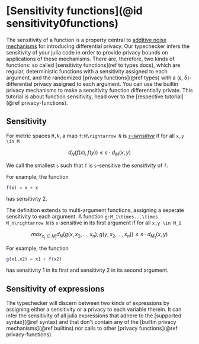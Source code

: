 
# [Sensitivity functions](@id sensitivity0functions)

The sensitivity of a function is a property central to [additive noise mechanisms](https://en.wikipedia.org/wiki/Additive_noise_mechanisms) for introducing differential privacy. Our typechecker infers the sensitivity of your julia code in order to provide privacy bounds on applications of these mechanisms. There are, therefore, two kinds of functions: so called [sensitivity functions](ref to types docs), which are regular, deterministic functions with a sensitivity assigned to each argument, and the randomized [privacy functions](@ref types) with a (ϵ, δ)-differential privacy assigned to each argument. You can use the builtin privacy mechanisms to make a sensitivity function differentially private. This tutorial is about function sensitivity, head over to the [respective tutorial](@ref privacy-functions).

## Sensitivity
For metric spaces ``M,N``, a map ``f:M\rightarrow N`` is [*``s``-sensitive*](https://en.wikipedia.org/wiki/Differential_privacy#Sensitivity) if for all ``x,y \in M``
```math
d_N(f(x), f(y)) \leq s \cdot d_M(x,y)
```
We call the smallest ``s`` such that ``f`` is ``s``-sensitive the *sensitivity* of ``f``.

For example, the function
```julia
f(x) = x + x
```
has sensitivity 2.

The definition extends to multi-argument functions, assigning a seperate sensitivity to each argument. A function ``g:M_1\times...\times M_n\rightarrow N`` is ``s``-sensitive in its first argument if for all ``x,y \in M_1``
```math
max_{x_j\in M_j} d_N(g(x,x_2,...,x_n), g(y,x_2,...,x_n)) \leq s \cdot d_{M_1}(x,y)
```

For example, the function
```julia
g(x1,x2) = x1 + f(x2)
```
has sensitivity 1 in its first and sensitivity 2 in its second argument.

## Sensitivity of expressions
The typechecker will discern between two kinds of expressions by assigning either a sensitivity or a privacy to each variable therein. It can infer the sensitivity of all julia expressions that adhere to the [supported syntax](@ref syntax) and that don't contain any of the [builtin privacy mechanisms](@ref builtins) nor calls to other [privacy functions](@ref privacy-functions). 
